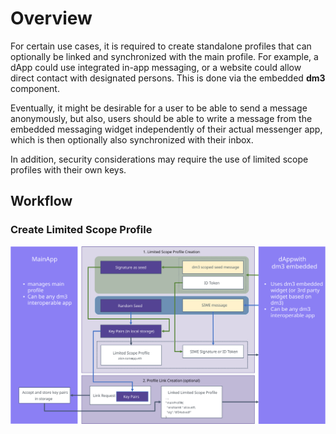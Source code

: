 # Overview

For certain use cases, it is required to create standalone profiles that can optionally be linked and synchronized with the main profile. For example, a dApp could use integrated in-app messaging, or a website could allow direct contact with designated persons. This is done via the embedded **dm3** component.

Eventually, it might be desirable for a user to be able to send a message anonymously, but also, users should be able to write a message from the embedded messaging widget independently of their actual messenger app, which is then optionally also synchronized with their inbox.

In addition, security considerations may require the use of limited scope profiles with their own keys.

## Workflow

### Create Limited Scope Profile





![image](lsp_architecture.svg)